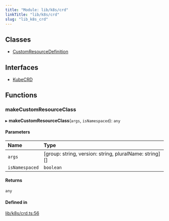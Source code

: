 ```yaml
---
title: "Module: lib/k8s/crd"
linkTitle: "lib/k8s/crd"
slug: "lib_k8s_crd"
---
```


## Classes

- [CustomResourceDefinition](../classes/lib_k8s_crd.CustomResourceDefinition.md)

## Interfaces

- [KubeCRD](../interfaces/lib_k8s_crd.KubeCRD.md)

## Functions

### makeCustomResourceClass

▸ **makeCustomResourceClass**(`args`, `isNamespaced`): `any`

#### Parameters

| Name | Type |
| :------ | :------ |
| `args` | [group: string, version: string, pluralName: string][] |
| `isNamespaced` | `boolean` |

#### Returns

`any`

#### Defined in

[lib/k8s/crd.ts:56](https://github.com/kinvolk/headlamp/blob/ba073244/frontend/src/lib/k8s/crd.ts#L56)

